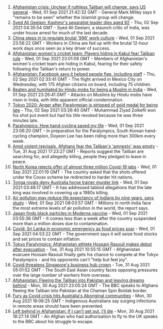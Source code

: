 1. [Afghanistan crisis: Unclear if ruthless Taliban will change, says US general](https://www.bbc.co.uk/news/world-us-canada-58415877?at_medium=RSS&at_campaign=KARANGA) - Wed, 01 Sep 2021 21:42:32 GMT - General Mark Milley says it "remains to be seen" whether the Islamist group will change.
2. [Syed Ali Geelani: Kashmir's separatist leader dies aged 92](https://www.bbc.co.uk/news/world-asia-india-58416317?at_medium=RSS&at_campaign=KARANGA) - Thu, 02 Sep 2021 04:35:54 GMT - Syed Ali Geelani, a staunch critic of India, was under house arrest for much of the last decade.
3. [China steps in to regulate brutal '996' work culture](https://www.bbc.co.uk/news/world-asia-china-58381538?at_medium=RSS&at_campaign=KARANGA) - Wed, 01 Sep 2021 23:56:22 GMT - Workers in China are fed up with the brutal 12-hour work days once seen as a key driver of success.
4. [Afghanistan women's cricket team: Players hiding in Kabul fear Taliban rule](https://www.bbc.co.uk/sport/cricket/58396310?at_medium=RSS&at_campaign=KARANGA) - Wed, 01 Sep 2021 23:01:08 GMT - Members of Afghanistan's women's cricket team are hiding in Kabul, fearing for their safety following the Taliban's return to power.
5. [Afghanistan: Facebook says it helped people flee, including staff](https://www.bbc.co.uk/news/business-58417231?at_medium=RSS&at_campaign=KARANGA) - Thu, 02 Sep 2021 02:33:41 GMT - The flight arrived in Mexico City on Wednesday, with 175 Afghan citizens on board, including 75 children.
6. [Beaten and humiliated by Hindu mobs for being a Muslim in India](https://www.bbc.co.uk/news/world-asia-india-58406194?at_medium=RSS&at_campaign=KARANGA) - Wed, 01 Sep 2021 23:26:41 GMT - Attacks on Muslims by Hindu mobs have risen in India, with little apparent official condemnation.
7. [Tokyo 2020: Anger after Paralympian is stripped of gold medal for being late](https://www.bbc.co.uk/news/world-asia-58405211?at_medium=RSS&at_campaign=KARANGA) - Thu, 02 Sep 2021 03:26:40 GMT - Muhammad Ziyad Zolkefli won his shot put event but had his title revoked because he was three minutes late.
8. [Paralympics: How hand-cycling saved my life](https://www.bbc.co.uk/news/disability-58411394?at_medium=RSS&at_campaign=KARANGA) - Wed, 01 Sep 2021 23:06:20 GMT - In preparation for the Paralympics, South Korean hand-cycling champion, Doyeon Lee has been riding more than 300km every week.
9. [Amid violent reprisals, Afghans fear the Taliban's 'amnesty' was empty](https://www.bbc.co.uk/news/world-asia-58395954?at_medium=RSS&at_campaign=KARANGA) - Tue, 31 Aug 2021 17:23:27 GMT - Reports suggest the Taliban are searching for, and allegedly killing, people they pledged to leave in peace.
10. [North Korea rejects offer of almost three million Covid-19 jabs](https://www.bbc.co.uk/news/world-asia-58408913?at_medium=RSS&at_campaign=KARANGA) - Wed, 01 Sep 2021 22:01:19 GMT - The country asked that the shots offered under the Covax scheme be redirected to harder hit nations.
11. [Tonga royals deny Australia horse trainer murder link](https://www.bbc.co.uk/news/world-asia-58405019?at_medium=RSS&at_campaign=KARANGA) - Wed, 01 Sep 2021 03:48:17 GMT - It has addressed tabloid allegations that the late king was involved in covering up a 1980s killing.
12. [Air pollution may reduce life expectancy of Indians by nine years, says study](https://www.bbc.co.uk/news/world-asia-india-58405479?at_medium=RSS&at_campaign=KARANGA) - Wed, 01 Sep 2021 08:03:57 GMT - Millions in north India face the most extreme levels of air pollution in the world, the report says.
13. [Japan finds black particles in Moderna vaccine](https://www.bbc.co.uk/news/world-asia-58405210?at_medium=RSS&at_campaign=KARANGA) - Wed, 01 Sep 2021 03:55:36 GMT - It comes less than a week after the country suspended more than a million doses due to contamination.
14. [Covid: Sri Lanka in economic emergency as food prices soar](https://www.bbc.co.uk/news/business-58390292?at_medium=RSS&at_campaign=KARANGA) - Wed, 01 Sep 2021 04:53:22 GMT - The government says it will seize food stocks and set prices to contain inflation.
15. [Tokyo Paralympics: Afghanistan athlete Hossain Rasouli makes debut after evacuation](https://www.bbc.co.uk/sport/disability-sport/58394964?at_medium=RSS&at_campaign=KARANGA) - Tue, 31 Aug 2021 10:55:15 GMT - Afghanistan evacuee Hossain Rasouli finally gets his chance to compete at the Tokyo Paralympics - and his opponents can't "help but feel joy".
16. [Covid threatens Singapore's business hub crown](https://www.bbc.co.uk/news/business-58380798?at_medium=RSS&at_campaign=KARANGA) - Tue, 31 Aug 2021 05:01:52 GMT - The South East Asian country faces opposing pressures over the large number of workers from overseas.
17. [Afghanistan: Fleeing the Taliban into Pakistan and leaving dreams behind](https://www.bbc.co.uk/news/world-asia-58380551?at_medium=RSS&at_campaign=KARANGA) - Mon, 30 Aug 2021 23:05:24 GMT - The BBC speaks to Afghans fleeing the Taliban into Pakistan at the Chaman Spin Boldak border.
18. [Fury as Covid crisis hits Australia's Aboriginal communities](https://www.bbc.co.uk/news/world-australia-58380827?at_medium=RSS&at_campaign=KARANGA) - Mon, 30 Aug 2021 16:06:25 GMT - Indigenous Australians say surging infections in remote areas should have been prevented.
19. [Left behind in Afghanistan: If I can’t get out, I’ll die](https://www.bbc.co.uk/news/world-asia-58375243?at_medium=RSS&at_campaign=KARANGA) - Mon, 30 Aug 2021 18:27:14 GMT - An Afghan who had authorisation to fly to the UK speaks to the BBC about his struggle to escape.
